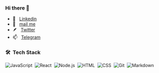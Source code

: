 ### Hi there 👋
- 💼  &nbsp; <a href="https://https://www.linkedin.com/in/mkal1375/">Linkedin<a>
- 📧  &nbsp; <a target="_blank" href="mailto:mkal1375@gmail.com">mail me</a>
- 🪶 &nbsp; <a target="_blank" href="https://twitter.com/mkal1375">Twitter</a>
- 📫 &nbsp; <a target="_blank" href="https://t.me/mkal1375">Telegram</a>

<!-- ## 👋 &nbsp;Hey there! I'm Aditya -->

### 🛠 &nbsp;Tech Stack

![JavaScript](https://img.shields.io/badge/-JavaScript-05122A?style=flat&logo=javascript)&nbsp;
![React](https://img.shields.io/badge/-React-05122A?style=flat&logo=react)&nbsp;
![Node.js](https://img.shields.io/badge/-Node.js-05122A?style=flat&logo=node.js)&nbsp;
![HTML](https://img.shields.io/badge/-HTML-05122A?style=flat&logo=HTML5)&nbsp;
![CSS](https://img.shields.io/badge/-CSS-05122A?style=flat&logo=CSS3&logoColor=1572B6)&nbsp;
![Git](https://img.shields.io/badge/-Git-05122A?style=flat&logo=git)&nbsp;
![Markdown](https://img.shields.io/badge/-Markdown-05122A?style=flat&logo=markdown)&nbsp;
